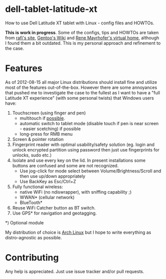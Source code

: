 dell-tablet-latitude-xt
=======================

How to use Dell Latitude XT tablet with Linux - config files and HOWTOs.

**This is work in progress**. Some of the configs, tips and HOWTOs are taken from [rafi's site](http://ofb.net/~rafi/latitude_xt.html), [Gentoo's Wiki](http://en.gentoo-wiki.com/wiki/Dell_Latitude_XT) and [Rene Mayrhofer's virtual home](http://www.mayrhofer.eu.org/kubuntu-on-dell-latitude-xt), although I found them a bit outdated. This is my personal approach and refinement to the case.

Features
========

As of 2012-08-15 all major Linux distributions should install fine
and utilize most of the features out-of-the-box. However there are some
annoyances that pushed me to investigate the case to the fullest as
I want to have a "full Latitude XT experience" (with some personal
twists) that Windows users have:

1. Touchscreen (using finger and pen)
   - multitouch if [possible](http://gizmodo.com/5025829/dell-latitude-xt-multi+touch-update-available-now).
   - automatic switch to tablet mode (disable touch if pen is near screen - easier scetching) if possible
   - long-press for RMB menu
2. Screen & pointer rotation
3. Fingerprint reader with optimal usability/safety solution (eg. login and unlock encrypted partition using password then just use fingerprints for unlocks, sudo etc.)
4. Isolate and use every key on the lid. In present installations some buttons are confused and some are not recognized.
   - Use jog-click for mode select between Volume/Brightness/Scroll and then use up/down appropriately
   - Use BackKey as Esc/Ctrl+Z
5. Fully functional wireless:
   - native WiFi (no ndiswrapper), with sniffing capability ;)
   - WWAN* (cellular network)
   - BlueTooth*
6. Reuse WiFi Catcher button as BT switch.
7. Use GPS* for navigation and geotagging.

*) Optional module

My distribution of choice is [Arch Linux](http://archlinux.org) but I hope to write everything as distro-agnostic as possible.



Contributing
============

Any help is appreciated. Just use issue tracker and/or pull requests.